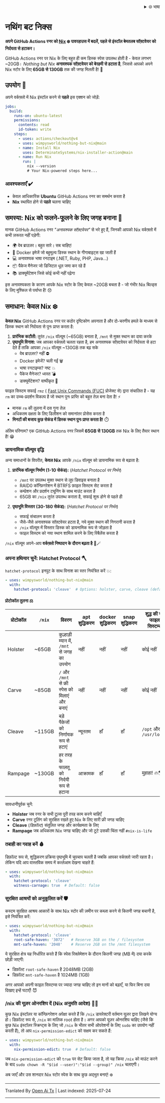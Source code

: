 
<div align="right">
  <details>
    <summary >🌐 भाषा</summary>
    <div>
      <div align="center">
        <a href="https://openaitx.github.io/view.html?user=wimpysworld&project=nothing-but-nix&lang=en">English</a>
        | <a href="https://openaitx.github.io/view.html?user=wimpysworld&project=nothing-but-nix&lang=zh-CN">简体中文</a>
        | <a href="https://openaitx.github.io/view.html?user=wimpysworld&project=nothing-but-nix&lang=zh-TW">繁體中文</a>
        | <a href="https://openaitx.github.io/view.html?user=wimpysworld&project=nothing-but-nix&lang=ja">日本語</a>
        | <a href="https://openaitx.github.io/view.html?user=wimpysworld&project=nothing-but-nix&lang=ko">한국어</a>
        | <a href="https://openaitx.github.io/view.html?user=wimpysworld&project=nothing-but-nix&lang=hi">हिन्दी</a>
        | <a href="https://openaitx.github.io/view.html?user=wimpysworld&project=nothing-but-nix&lang=th">ไทย</a>
        | <a href="https://openaitx.github.io/view.html?user=wimpysworld&project=nothing-but-nix&lang=fr">Français</a>
        | <a href="https://openaitx.github.io/view.html?user=wimpysworld&project=nothing-but-nix&lang=de">Deutsch</a>
        | <a href="https://openaitx.github.io/view.html?user=wimpysworld&project=nothing-but-nix&lang=es">Español</a>
        | <a href="https://openaitx.github.io/view.html?user=wimpysworld&project=nothing-but-nix&lang=it">Italiano</a>
        | <a href="https://openaitx.github.io/view.html?user=wimpysworld&project=nothing-but-nix&lang=ru">Русский</a>
        | <a href="https://openaitx.github.io/view.html?user=wimpysworld&project=nothing-but-nix&lang=pt">Português</a>
        | <a href="https://openaitx.github.io/view.html?user=wimpysworld&project=nothing-but-nix&lang=nl">Nederlands</a>
        | <a href="https://openaitx.github.io/view.html?user=wimpysworld&project=nothing-but-nix&lang=pl">Polski</a>
        | <a href="https://openaitx.github.io/view.html?user=wimpysworld&project=nothing-but-nix&lang=ar">العربية</a>
        | <a href="https://openaitx.github.io/view.html?user=wimpysworld&project=nothing-but-nix&lang=fa">فارسی</a>
        | <a href="https://openaitx.github.io/view.html?user=wimpysworld&project=nothing-but-nix&lang=tr">Türkçe</a>
        | <a href="https://openaitx.github.io/view.html?user=wimpysworld&project=nothing-but-nix&lang=vi">Tiếng Việt</a>
        | <a href="https://openaitx.github.io/view.html?user=wimpysworld&project=nothing-but-nix&lang=id">Bahasa Indonesia</a>
      </div>
    </div>
  </details>
</div>

# नथिंग बट निक्स

**अपने GitHub Actions रनर को [Nix](https://zero-to-nix.com/concepts/nix/) ❄️ पावरहाउस में बदलें, पहले से इंस्टॉल बेमतलब सॉफ़्टवेयर को निर्दयता से हटाकर।**

GitHub Actions रनर पर Nix के लिए बहुत ही कम डिस्क स्पेस उपलब्ध होती है - केवल लगभग ~20GB।
*Nothing but Nix* **अनावश्यक सॉफ़्टवेयर को बेरहमी से हटाता है**, जिससे आपको अपने Nix स्टोर के लिए **65GB से 130GB** तक की जगह मिलती है! 💪

## उपयोग 🔧

अपने वर्कफ़्लो में Nix इंस्टॉल करने से **पहले** इस एक्शन को जोड़ें:

```yaml
jobs:
  build:
    runs-on: ubuntu-latest
    permissions:
      contents: read
      id-token: write
    steps:
      - uses: actions/checkout@v4
      - uses: wimpysworld/nothing-but-nix@main
      - name: Install Nix
        uses: DeterminateSystems/nix-installer-action@main
      - name: Run Nix
        run: |
          nix --version
          # Your Nix-powered steps here...
```

### आवश्यकताएँ ️✔️

- केवल आधिकारिक **Ubuntu** GitHub Actions रनर का समर्थन करता है
- **Nix** स्थापित होने से **पहले** चलना चाहिए

## समस्या: Nix को फलने-फूलने के लिए जगह बनाना 🌱

मानक GitHub Actions रनर *"अनावश्यक सॉफ़्टवेयर"* से भरे हुए हैं, जिनकी आपको Nix वर्कफ़्लो में कभी ज़रूरत नहीं पड़ेगी:

- 🌍 वेब ब्राउज़र। बहुत सारे। सब चाहिए!
- 🐳 Docker इमेजें जो बहुमूल्य डिस्क स्थान के गीगाबाइट्स खा जाती हैं
- 💻 अनावश्यक भाषा रनटाइम (.NET, Ruby, PHP, Java...)
- 📦 पैकेज मैनेजर जो डिजिटल धूल जमा कर रहे हैं
- 📚 डाक्यूमेंटेशन जिसे कोई कभी नहीं पढ़ेगा

इस अनावश्यकता के कारण आपके Nix स्टोर के लिए केवल ~20GB बचता है - जो गंभीर Nix बिल्ड्स के लिए मुश्किल से पर्याप्त है! 😞

## समाधान: केवल Nix ️❄️

**केवल Nix** GitHub Actions रनर पर कठोर दृष्टिकोण अपनाता है और दो-चरणीय हमले के माध्यम से डिस्क स्थान को निर्दयता से पुनः प्राप्त करता है:

1. **प्रारंभिक कटौती:** तुरंत `/nix` वॉल्यूम (~65GB) बनाता है, `/mnt` से मुक्त स्थान का दावा करके
2. **पृष्ठभूमि विनाश:** जब आपका वर्कफ़्लो चलता रहता है, हम अनावश्यक सॉफ़्टवेयर को निर्दयता से हटा देते हैं ताकि आपका `/nix` वॉल्यूम ~130GB तक बढ़ सके
   - वेब ब्राउज़र? नहीं ⛔
   - Docker इमेजें? चली गईं 🗑️
   - भाषा रनटाइम्स? नष्ट 💥
   - पैकेज मैनेजर? ध्वस्त 💣
   - डाक्यूमेंटेशन? वाष्पीकृत ️👻

फाइल सिस्टम सफाई `rmz` ( [Fast Unix Commands (FUC)](https://github.com/SUPERCILEX/fuc) प्रोजेक्ट से) द्वारा संचालित है - यह `rm` का उच्च-प्रदर्शन विकल्प है जो स्थान पुनः प्राप्ति को बहुत तेज़ बना देता है! ⚡
   - मानक `rm` की तुलना में दस गुना तेज़
   - अधिकतम दक्षता के लिए डिलीशन को समानांतर प्रोसेस करता है
   - **मिनटों की बजाय कुछ सेकंड में डिस्क स्थान पुनः प्राप्त करता है!** ️⏱️

अंतिम परिणाम? एक GitHub Actions रनर जिसमें **65GB से 130GB** तक Nix के लिए तैयार स्थान है! 😁

### डायनामिक वॉल्यूम वृद्धि

अन्य समाधानों के विपरीत, **केवल Nix** आपके `/nix` वॉल्यूम को डायनामिक रूप से बढ़ाता है:

1. **प्रारंभिक वॉल्यूम निर्माण (1-10 सेकंड):** (*Hatchet Protocol पर निर्भर*)
   - `/mnt` पर उपलब्ध मुक्त स्थान से लूप डिवाइस बनाता है
   - RAID0 कॉन्फ़िगरेशन में BTRFS फ़ाइल सिस्टम सेट करता है
   - कम्प्रेशन और प्रदर्शन ट्यूनिंग के साथ माउंट करता है
   - 65GB का `/nix` तुरंत उपलब्ध कराता है, सफाई शुरू होने से पहले ही

2. **पृष्ठभूमि विस्तार (30-180 सेकंड):** (*Hatchet Protocol पर निर्भर*)
   - सफाई संचालन करता है
   - जैसे-जैसे अनावश्यक सॉफ़्टवेयर हटता है, नये मुक्त स्थान की निगरानी करता है
   - `/nix` वॉल्यूम में विस्तार डिस्क को डायनामिक रूप से जोड़ता है
   - फाइल सिस्टम को नया स्थान शामिल करने के लिए रिबैलेंस करता है

`/nix` वॉल्यूम अपने-आप **वर्कफ़्लो निष्पादन के दौरान बढ़ता है** 🎩🪄

### अपना हथियार चुनें: Hatchet Protocol 🪓

`hatchet-protocol` इनपुट के साथ विनाश का स्तर नियंत्रित करें 💥:

```yaml
- uses: wimpysworld/nothing-but-nix@main
  with:
    hatchet-protocol: 'cleave'  # Options: holster, carve, cleave (default), rampage
```

#### प्रोटोकॉल तुलना ⚖️

| प्रोटोकॉल | `/nix` | विवरण                                            | apt शुद्धिकरण | docker शुद्धिकरण | snap शुद्धिकरण | शुद्ध की गई फाइल सिस्टम्स     |
|-----------|--------|--------------------------------------------------|---------------|------------------|----------------|------------------------------|
| Holster   | ~65GB  | कुल्हाड़ी म्यान में, `/mnt` से जगह का उपयोग      | नहीं          | नहीं             | नहीं           | कोई नहीं                     |
| Carve     | ~85GB  | `/` और `/mnt` से फ्री स्पेस को मिलाएं और बनाएं   | नहीं          | नहीं             | नहीं           | कोई नहीं                     |
| Cleave    | ~115GB | बड़े पैकेजों को निर्णायक रूप से हटाएं            | न्यूनतम       | हाँ              | हाँ            | `/opt` और `/usr/local`       |
| Rampage   | ~130GB | हर तरह के फालतू को निर्दयी रूप से हटाना         | आक्रामक       | हाँ              | हाँ            | मुहाहा! 🔥🌎                  |

सावधानीपूर्वक चुनें:
- **Holster** जब रनर के सभी टूल्स पूरी तरह काम करने चाहिएँ
- **Carve** रनर टूलिंग को सुरक्षित रखते हुए Nix के लिए सारी फ्री जगह चाहिए
- **Cleave** (*डिफ़ॉल्ट*) संतुलित जगह और कार्यक्षमता के लिए
- **Rampage** जब अधिकतम Nix जगह चाहिए और जो टूटे उसकी चिंता नहीं `#nix-is-life`

### तबाही का गवाह बनें 🩸

डिफ़ॉल्ट रूप से, शुद्धिकरण प्रक्रिया पृष्ठभूमि में चुपचाप चलती है जबकि आपका वर्कफ़्लो जारी रहता है। लेकिन यदि आप वास्तविक समय में कत्लेआम देखना चाहते हैं:

```yaml
- uses: wimpysworld/nothing-but-nix@main
  with:
    ️hatchet-protocol: 'cleave'
    witness-carnage: true  # Default: false
```

### सुरक्षित आश्रयों को अनुकूलित करें 🛡️

कस्टम सुरक्षित आश्रय आकारों के साथ Nix स्टोर की ज़मीन पर कब्ज़ा करने से कितनी जगह बचानी है, इसे नियंत्रित करें:

```yaml
- uses: wimpysworld/nothing-but-nix@main
  with:
    ️hatchet-protocol: 'cleave'
    root-safe-haven: '3072'   # Reserve 3GB on the / filesystem
    mnt-safe-haven: '2048'    # Reserve 2GB on the /mnt filesystem
```
ये सुरक्षित क्षेत्र यह निर्धारित करते हैं कि स्पेस रिक्लेमेशन के दौरान कितनी जगह (MB में) दया करके छोड़ी जाएगी:
- डिफ़ॉल्ट `root-safe-haven` है 2048MB (2GB)
- डिफ़ॉल्ट `mnt-safe-haven` है 1024MB (1GB)

अगर आपको अपनी फाइल सिस्टम्स पर ज्यादा जगह चाहिए तो इन मानों को बढ़ाएँ, या फिर बिना दया दिखाए इन्हें घटाएँ! 😈

### /nix की यूज़र ओनरशिप दें (Nix अनुमति आदेश) 🧑‍⚖️

कुछ Nix इंस्टॉलर या कॉन्फ़िगरेशन अपेक्षा करते हैं कि `/nix` डायरेक्टरी वर्तमान यूज़र द्वारा लिखने योग्य हो। डिफ़ॉल्ट रूप से, `/nix` का मालिक root होता है। अगर आपको यूज़र ओनरशिप चाहिए (जैसे कि कुछ Nix इंस्टॉलर स्क्रिप्ट्स के लिए जो `/nix` के भीतर सभी ऑपरेशनों के लिए `sudo` का उपयोग नहीं करती हैं), तो आप `nix-permission-edict` को सक्षम कर सकते हैं:


```yaml
- uses: wimpysworld/nothing-but-nix@main
  with:
    nix-permission-edict: true  # Default: false
```
जब `nix-permission-edict` को `true` पर सेट किया जाता है, तो यह क्रिया `/nix` को माउंट करने के बाद `sudo chown -R "$(id --user)":"$(id --group)" /nix` चलाएगी।

अब जाएँ और उस शानदार Nix स्टोर स्पेस के साथ कुछ अद्भुत बनाएं! ❄️


---

Tranlated By [Open Ai Tx](https://github.com/OpenAiTx/OpenAiTx) | Last indexed: 2025-07-24

---